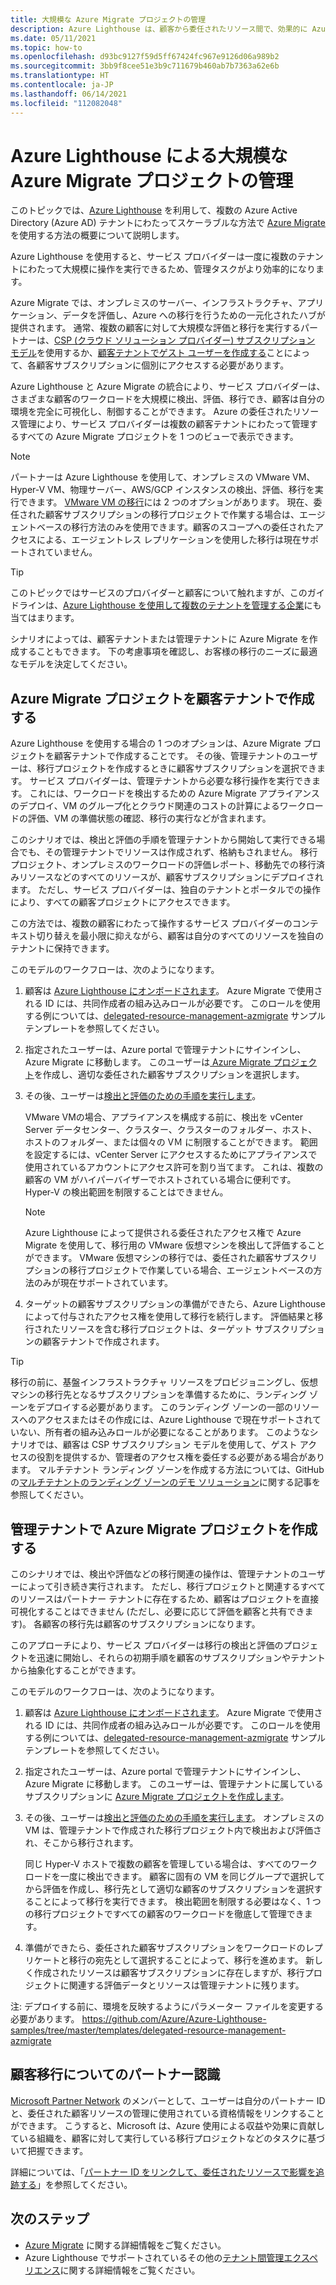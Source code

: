 ```yaml
---
title: 大規模な Azure Migrate プロジェクトの管理
description: Azure Lighthouse は、顧客から委任されたリソース間で、効果的に Azure Migrate を使用するのに役立ちます。
ms.date: 05/11/2021
ms.topic: how-to
ms.openlocfilehash: d93bc9127f59d5ff67424fc967e9126d06a989b2
ms.sourcegitcommit: 3bb9f8cee51e3b9c711679b460ab7b7363a62e6b
ms.translationtype: HT
ms.contentlocale: ja-JP
ms.lasthandoff: 06/14/2021
ms.locfileid: "112082048"
---
```

# <a name="manage-azure-migrate-projects-at-scale-with-azure-lighthouse"></a>Azure Lighthouse による大規模な Azure Migrate プロジェクトの管理

このトピックでは、[Azure Lighthouse](../overview.md) を利用して、複数の Azure Active Directory (Azure AD) テナントにわたってスケーラブルな方法で [Azure Migrate](../../migrate/migrate-services-overview.md) を使用する方法の概要について説明します。

Azure Lighthouse を使用すると、サービス プロバイダーは一度に複数のテナントにわたって大規模に操作を実行できるため、管理タスクがより効率的になります。

Azure Migrate では、オンプレミスのサーバー、インフラストラクチャ、アプリケーション、データを評価し、Azure への移行を行うための一元化されたハブが提供されます。 通常、複数の顧客に対して大規模な評価と移行を実行するパートナーは、[CSP (クラウド ソリューション プロバイダー) サブスクリプション モデル](/partner-center/customers-revoke-admin-privileges)を使用するか、[顧客テナントでゲスト ユーザーを作成する](../../active-directory/external-identities/what-is-b2b.md)ことによって、各顧客サブスクリプションに個別にアクセスする必要があります。

Azure Lighthouse と Azure Migrate の統合により、サービス プロバイダーは、さまざまな顧客のワークロードを大規模に検出、評価、移行でき、顧客は自分の環境を完全に可視化し、制御することができます。 Azure の委任されたリソース管理により、サービス プロバイダーは複数の顧客テナントにわたって管理するすべての Azure Migrate プロジェクトを 1 つのビューで表示できます。

> [!NOTE]
> パートナーは Azure Lighthouse を使用して、オンプレミスの VMware VM、Hyper-V VM、物理サーバー、AWS/GCP インスタンスの検出、評価、移行を実行できます。 [VMware VM の移行](../../migrate/server-migrate-overview.md)には 2 つのオプションがあります。 現在、委任された顧客サブスクリプションの移行プロジェクトで作業する場合は、エージェントベースの移行方法のみを使用できます。顧客のスコープへの委任されたアクセスによる、エージェントレス レプリケーションを使用した移行は現在サポートされていません。

> [!TIP]
> このトピックではサービスのプロバイダーと顧客について触れますが、このガイドラインは、[Azure Lighthouse を使用して複数のテナントを管理する企業](../concepts/enterprise.md)にも当てはまります。

シナリオによっては、顧客テナントまたは管理テナントに Azure Migrate を作成することもできます。 下の考慮事項を確認し、お客様の移行のニーズに最適なモデルを決定してください。

## <a name="create-an-azure-migrate-project-in-the-customer-tenant"></a>Azure Migrate プロジェクトを顧客テナントで作成する

Azure Lighthouse を使用する場合の 1 つのオプションは、Azure Migrate プロジェクトを顧客テナントで作成することです。 その後、管理テナントのユーザーは、移行プロジェクトを作成するときに顧客サブスクリプションを選択できます。 サービス プロバイダーは、管理テナントから必要な移行操作を実行できます。 これには、ワークロードを検出するための Azure Migrate アプライアンスのデプロイ、VM のグループ化とクラウド関連のコストの計算によるワークロードの評価、VM の準備状態の確認、移行の実行などが含まれます。

このシナリオでは、検出と評価の手順を管理テナントから開始して実行できる場合でも、その管理テナントでリソースは作成されず、格納もされません。 移行プロジェクト、オンプレミスのワークロードの評価レポート、移動先での移行済みリソースなどのすべてのリソースが、顧客サブスクリプションにデプロイされます。 ただし、サービス プロバイダーは、独自のテナントとポータルでの操作により、すべての顧客プロジェクトにアクセスできます。

この方法では、複数の顧客にわたって操作するサービス プロバイダーのコンテキスト切り替えを最小限に抑えながら、顧客は自分のすべてのリソースを独自のテナントに保持できます。

このモデルのワークフローは、次のようになります。

1. 顧客は [Azure Lighthouse にオンボードされます](onboard-customer.md)。 Azure Migrate で使用される ID には、共同作成者の組み込みロールが必要です。 このロールを使用する例については、[delegated-resource-management-azmigrate](https://github.com/Azure/Azure-Lighthouse-samples/tree/master/templates/delegated-resource-management-azmigrate) サンプル テンプレートを参照してください。
1. 指定されたユーザーは、Azure portal で管理テナントにサインインし、Azure Migrate に移動します。 このユーザーは[ Azure Migrate プロジェクト](../../migrate/create-manage-projects.md)を作成し、適切な委任された顧客サブスクリプションを選択します。
1. その後、ユーザーは[検出と評価のための手順を実行します](../../migrate/tutorial-discover-vmware.md)。

   VMware VMの場合、アプライアンスを構成する前に、検出を vCenter Server データセンター、クラスター、クラスターのフォルダー、ホスト、ホストのフォルダー、または個々の VＭ に制限することができます。 範囲を設定するには、vCenter Server にアクセスするためにアプライアンスで使用されているアカウントにアクセス許可を割り当てます。 これは、複数の顧客の VM がハイパーバイザーでホストされている場合に便利です。 Hyper-V の検出範囲を制限することはできません。

    > [!NOTE]
    > Azure Lighthouse によって提供される委任されたアクセス権で Azure Migrate を使用して、移行用の VMware 仮想マシンを検出して評価することができます。 VMware 仮想マシンの移行では、委任された顧客サブスクリプションの移行プロジェクトで作業している場合、エージェントベースの方法のみが現在サポートされています。

1. ターゲットの顧客サブスクリプションの準備ができたら、Azure Lighthouse によって付与されたアクセス権を使用して移行を続行します。 評価結果と移行されたリソースを含む移行プロジェクトは、ターゲット サブスクリプションの顧客テナントで作成されます。

> [!TIP]
> 移行の前に、基盤インフラストラクチャ リソースをプロビジョニングし、仮想マシンの移行先となるサブスクリプションを準備するために、ランディング ゾーンをデプロイする必要があります。 このランディング ゾーンの一部のリソースへのアクセスまたはその作成には、Azure Lighthouse で現在サポートされていない、所有者の組み込みロールが必要になることがあります。 このようなシナリオでは、顧客は CSP サブスクリプション モデルを使用して、ゲスト アクセスの役割を提供するか、管理者のアクセス権を委任する必要がある場合があります。 マルチテナント ランディング ゾーンを作成する方法については、GitHub の[マルチテナントのランディング ゾーンのデモ ソリューション](https://github.com/Azure/Multi-tenant-Landing-Zones)に関する記事を参照してください。

## <a name="create-an-azure-migrate-project-in-the-managing-tenant"></a>管理テナントで Azure Migrate プロジェクトを作成する

このシナリオでは、検出や評価などの移行関連の操作は、管理テナントのユーザーによって引き続き実行されます。 ただし、移行プロジェクトと関連するすべてのリソースはパートナー テナントに存在するため、顧客はプロジェクトを直接可視化することはできません (ただし、必要に応じて評価を顧客と共有できます)。 各顧客の移行先は顧客のサブスクリプションになります。

このアプローチにより、サービス プロバイダーは移行の検出と評価のプロジェクトを迅速に開始し、それらの初期手順を顧客のサブスクリプションやテナントから抽象化することができます。

このモデルのワークフローは、次のようになります。

1. 顧客は [Azure Lighthouse にオンボードされます](onboard-customer.md)。 Azure Migrate で使用される ID には、共同作成者の組み込みロールが必要です。 このロールを使用する例については、[delegated-resource-management-azmigrate](https://github.com/Azure/Azure-Lighthouse-samples/tree/master/templates/delegated-resource-management-azmigrate) サンプル テンプレートを参照してください。
1. 指定されたユーザーは、Azure portal で管理テナントにサインインし、Azure Migrate に移動します。 このユーザーは、管理テナントに属しているサブスクリプションに [Azure Migrate プロジェクトを作成します](../../migrate/create-manage-projects.md)。
1. その後、ユーザーは[検出と評価のための手順を実行します](../../migrate/tutorial-discover-vmware.md)。 オンプレミスの VM は、管理テナントで作成された移行プロジェクト内で検出および評価され、そこから移行されます。

   同じ Hyper-V ホストで複数の顧客を管理している場合は、すべてのワークロードを一度に検出できます。 顧客に固有の VM を同じグループで選択してから評価を作成し、移行先として適切な顧客のサブスクリプションを選択することによって移行を実行できます。 検出範囲を制限する必要はなく、1 つの移行プロジェクトですべての顧客のワークロードを徹底して管理できます。

1. 準備ができたら、委任された顧客サブスクリプションをワークロードのレプリケートと移行の宛先として選択することによって、移行を進めます。 新しく作成されたリソースは顧客サブスクリプションに存在しますが、移行プロジェクトに関連する評価データとリソースは管理テナントに残ります。

注: デプロイする前に、環境を反映するようにパラメーター ファイルを変更する必要があります。 https://github.com/Azure/Azure-Lighthouse-samples/tree/master/templates/delegated-resource-management-azmigrate

## <a name="partner-recognition-for-customer-migrations"></a>顧客移行についてのパートナー認識

[Microsoft Partner Network](https://partner.microsoft.com) のメンバーとして、ユーザーは自分のパートナー ID と、委任された顧客リソースの管理に使用されている資格情報をリンクすることができます。 こうすると、Microsoft は、Azure 使用による収益や効果に貢献している組織を、顧客に対して実行している移行プロジェクトなどのタスクに基づいて把握できます。

詳細については、「[パートナー ID をリンクして、委任されたリソースで影響を追跡する](partner-earned-credit.md)」を参照してください。

## <a name="next-steps"></a>次のステップ

- [Azure Migrate](../../migrate/migrate-services-overview.md) に関する詳細情報をご覧ください。
- Azure Lighthouse でサポートされているその他の[テナント間管理エクスペリエンス](../concepts/cross-tenant-management-experience.md)に関する詳細情報をご覧ください。
